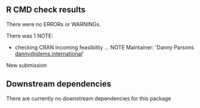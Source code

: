 ## R CMD check results

There were no ERRORs or WARNINGs. 

There was 1 NOTE:

* checking CRAN incoming feasibility ... NOTE
Maintainer: 'Danny Parsons <danny@idems.international>'

New submission

## Downstream dependencies

There are currently no downstream dependencies for this package
